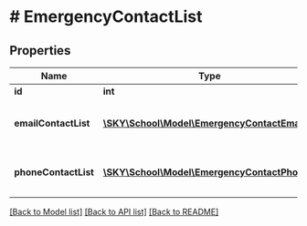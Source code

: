# # EmergencyContactList

## Properties

Name | Type | Description | Notes
------------ | ------------- | ------------- | -------------
**id** | **int** | User ID | [optional]
**emailContactList** | [**\SKY\School\Model\EmergencyContactEmail[]**](EmergencyContactEmail.md) | List of emergency contact emails | [optional]
**phoneContactList** | [**\SKY\School\Model\EmergencyContactPhone[]**](EmergencyContactPhone.md) | List of emergency contact phones | [optional]

[[Back to Model list]](../../README.md#models) [[Back to API list]](../../README.md#endpoints) [[Back to README]](../../README.md)

